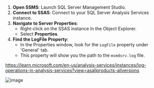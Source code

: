 1. **Open SSMS**: Launch SQL Server Management Studio.
2. **Connect to SSAS**: Connect to your SQL Server Analysis Services instance.
3. **Navigate to Server Properties**:
   - Right-click on the SSAS instance in the Object Explorer.
   - Select **Properties**.
4. **Find the LogFile Property**:
   - In the Properties window, look for the `LogFile` property under 'General' tab.
   - This property will show you the path to the `msmdsrv.log` file.

https://learn.microsoft.com/en-us/analysis-services/instances/log-operations-in-analysis-services?view=asallproducts-allversions
  
![image](https://github.com/user-attachments/assets/fa6095ed-bbec-447f-ba44-1afb662f51b4)
